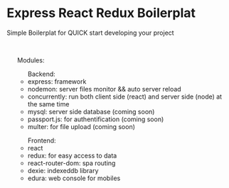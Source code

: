 <h1>Express React Redux Boilerplat</h1>
<p>Simple Boilerplat for QUICK start developing your project</p>
<br>
<ul>
 Modules:
 <ul>
  Backend:
  <li>express: framework</li>
  <li>nodemon: server files monitor && auto server reload</li>
  <li>concurrently: run both client side (react) and server side (node) at the same time </li>
  <li>mysql: server side database (coming soon)</li>
  <li>passport.js: for authentification (coming soon)</li>
  <li>multer: for file upload (coming soon)</li>
 </ul>
 <ul>
 Frontend:
  <li>react</li>
  <li>redux: for easy access to data</li>
  <li>react-router-dom: spa routing</li>
  <li>dexie: indexeddb library</li>
  <li>edura: web console for mobiles</li>
 </ul>
</ul>

